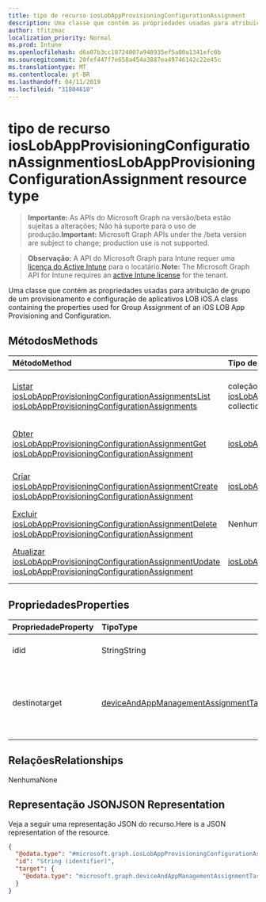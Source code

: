 ```yaml
---
title: tipo de recurso iosLobAppProvisioningConfigurationAssignment
description: Uma classe que contém as propriedades usadas para atribuição de grupo de um provisionamento e configuração de aplicativos LOB iOS.
author: tfitzmac
localization_priority: Normal
ms.prod: Intune
ms.openlocfilehash: d6a87b3cc18724007a948935ef5a00a1341efc6b
ms.sourcegitcommit: 20fef447f7e658a454a3887ea49746142c22e45c
ms.translationtype: MT
ms.contentlocale: pt-BR
ms.lasthandoff: 04/11/2019
ms.locfileid: "31804610"
---
```

# <a name="ioslobappprovisioningconfigurationassignment-resource-type"></a><span data-ttu-id="d31f0-103">tipo de recurso iosLobAppProvisioningConfigurationAssignment</span><span class="sxs-lookup"><span data-stu-id="d31f0-103">iosLobAppProvisioningConfigurationAssignment resource type</span></span>

> <span data-ttu-id="d31f0-104">**Importante:** As APIs do Microsoft Graph na versão/beta estão sujeitas a alterações; Não há suporte para o uso de produção.</span><span class="sxs-lookup"><span data-stu-id="d31f0-104">**Important:** Microsoft Graph APIs under the /beta version are subject to change; production use is not supported.</span></span>

> <span data-ttu-id="d31f0-105">**Observação:** A API do Microsoft Graph para Intune requer uma [licença do Active Intune](https://go.microsoft.com/fwlink/?linkid=839381) para o locatário.</span><span class="sxs-lookup"><span data-stu-id="d31f0-105">**Note:** The Microsoft Graph API for Intune requires an [active Intune license](https://go.microsoft.com/fwlink/?linkid=839381) for the tenant.</span></span>

<span data-ttu-id="d31f0-106">Uma classe que contém as propriedades usadas para atribuição de grupo de um provisionamento e configuração de aplicativos LOB iOS.</span><span class="sxs-lookup"><span data-stu-id="d31f0-106">A class containing the properties used for Group Assignment of an iOS LOB App Provisioning and Configuration.</span></span>

## <a name="methods"></a><span data-ttu-id="d31f0-107">Métodos</span><span class="sxs-lookup"><span data-stu-id="d31f0-107">Methods</span></span>
|<span data-ttu-id="d31f0-108">Método</span><span class="sxs-lookup"><span data-stu-id="d31f0-108">Method</span></span>|<span data-ttu-id="d31f0-109">Tipo de retorno</span><span class="sxs-lookup"><span data-stu-id="d31f0-109">Return Type</span></span>|<span data-ttu-id="d31f0-110">Descrição</span><span class="sxs-lookup"><span data-stu-id="d31f0-110">Description</span></span>|
|:---|:---|:---|
|[<span data-ttu-id="d31f0-111">Listar iosLobAppProvisioningConfigurationAssignments</span><span class="sxs-lookup"><span data-stu-id="d31f0-111">List iosLobAppProvisioningConfigurationAssignments</span></span>](../api/intune-apps-ioslobappprovisioningconfigurationassignment-list.md)|<span data-ttu-id="d31f0-112">coleção [iosLobAppProvisioningConfigurationAssignment](../resources/intune-apps-ioslobappprovisioningconfigurationassignment.md)</span><span class="sxs-lookup"><span data-stu-id="d31f0-112">[iosLobAppProvisioningConfigurationAssignment](../resources/intune-apps-ioslobappprovisioningconfigurationassignment.md) collection</span></span>|<span data-ttu-id="d31f0-113">Listar Propriedades e relações dos objetos [iosLobAppProvisioningConfigurationAssignment](../resources/intune-apps-ioslobappprovisioningconfigurationassignment.md) .</span><span class="sxs-lookup"><span data-stu-id="d31f0-113">List properties and relationships of the [iosLobAppProvisioningConfigurationAssignment](../resources/intune-apps-ioslobappprovisioningconfigurationassignment.md) objects.</span></span>|
|[<span data-ttu-id="d31f0-114">Obter iosLobAppProvisioningConfigurationAssignment</span><span class="sxs-lookup"><span data-stu-id="d31f0-114">Get iosLobAppProvisioningConfigurationAssignment</span></span>](../api/intune-apps-ioslobappprovisioningconfigurationassignment-get.md)|[<span data-ttu-id="d31f0-115">iosLobAppProvisioningConfigurationAssignment</span><span class="sxs-lookup"><span data-stu-id="d31f0-115">iosLobAppProvisioningConfigurationAssignment</span></span>](../resources/intune-apps-ioslobappprovisioningconfigurationassignment.md)|<span data-ttu-id="d31f0-116">Leia as propriedades e as relações do objeto [iosLobAppProvisioningConfigurationAssignment](../resources/intune-apps-ioslobappprovisioningconfigurationassignment.md) .</span><span class="sxs-lookup"><span data-stu-id="d31f0-116">Read properties and relationships of the [iosLobAppProvisioningConfigurationAssignment](../resources/intune-apps-ioslobappprovisioningconfigurationassignment.md) object.</span></span>|
|[<span data-ttu-id="d31f0-117">Criar iosLobAppProvisioningConfigurationAssignment</span><span class="sxs-lookup"><span data-stu-id="d31f0-117">Create iosLobAppProvisioningConfigurationAssignment</span></span>](../api/intune-apps-ioslobappprovisioningconfigurationassignment-create.md)|[<span data-ttu-id="d31f0-118">iosLobAppProvisioningConfigurationAssignment</span><span class="sxs-lookup"><span data-stu-id="d31f0-118">iosLobAppProvisioningConfigurationAssignment</span></span>](../resources/intune-apps-ioslobappprovisioningconfigurationassignment.md)|<span data-ttu-id="d31f0-119">Criar um novo objeto [iosLobAppProvisioningConfigurationAssignment](../resources/intune-apps-ioslobappprovisioningconfigurationassignment.md) .</span><span class="sxs-lookup"><span data-stu-id="d31f0-119">Create a new [iosLobAppProvisioningConfigurationAssignment](../resources/intune-apps-ioslobappprovisioningconfigurationassignment.md) object.</span></span>|
|[<span data-ttu-id="d31f0-120">Excluir iosLobAppProvisioningConfigurationAssignment</span><span class="sxs-lookup"><span data-stu-id="d31f0-120">Delete iosLobAppProvisioningConfigurationAssignment</span></span>](../api/intune-apps-ioslobappprovisioningconfigurationassignment-delete.md)|<span data-ttu-id="d31f0-121">Nenhum</span><span class="sxs-lookup"><span data-stu-id="d31f0-121">None</span></span>|<span data-ttu-id="d31f0-122">Exclui [iosLobAppProvisioningConfigurationAssignment](../resources/intune-apps-ioslobappprovisioningconfigurationassignment.md).</span><span class="sxs-lookup"><span data-stu-id="d31f0-122">Deletes a [iosLobAppProvisioningConfigurationAssignment](../resources/intune-apps-ioslobappprovisioningconfigurationassignment.md).</span></span>|
|[<span data-ttu-id="d31f0-123">Atualizar iosLobAppProvisioningConfigurationAssignment</span><span class="sxs-lookup"><span data-stu-id="d31f0-123">Update iosLobAppProvisioningConfigurationAssignment</span></span>](../api/intune-apps-ioslobappprovisioningconfigurationassignment-update.md)|[<span data-ttu-id="d31f0-124">iosLobAppProvisioningConfigurationAssignment</span><span class="sxs-lookup"><span data-stu-id="d31f0-124">iosLobAppProvisioningConfigurationAssignment</span></span>](../resources/intune-apps-ioslobappprovisioningconfigurationassignment.md)|<span data-ttu-id="d31f0-125">Atualiza as propriedades de um objeto [iosLobAppProvisioningConfigurationAssignment](../resources/intune-apps-ioslobappprovisioningconfigurationassignment.md) .</span><span class="sxs-lookup"><span data-stu-id="d31f0-125">Update the properties of a [iosLobAppProvisioningConfigurationAssignment](../resources/intune-apps-ioslobappprovisioningconfigurationassignment.md) object.</span></span>|

## <a name="properties"></a><span data-ttu-id="d31f0-126">Propriedades</span><span class="sxs-lookup"><span data-stu-id="d31f0-126">Properties</span></span>
|<span data-ttu-id="d31f0-127">Propriedade</span><span class="sxs-lookup"><span data-stu-id="d31f0-127">Property</span></span>|<span data-ttu-id="d31f0-128">Tipo</span><span class="sxs-lookup"><span data-stu-id="d31f0-128">Type</span></span>|<span data-ttu-id="d31f0-129">Descrição</span><span class="sxs-lookup"><span data-stu-id="d31f0-129">Description</span></span>|
|:---|:---|:---|
|<span data-ttu-id="d31f0-130">id</span><span class="sxs-lookup"><span data-stu-id="d31f0-130">id</span></span>|<span data-ttu-id="d31f0-131">String</span><span class="sxs-lookup"><span data-stu-id="d31f0-131">String</span></span>|<span data-ttu-id="d31f0-132">Chave da entidade.</span><span class="sxs-lookup"><span data-stu-id="d31f0-132">Key of the entity.</span></span>|
|<span data-ttu-id="d31f0-133">destino</span><span class="sxs-lookup"><span data-stu-id="d31f0-133">target</span></span>|[<span data-ttu-id="d31f0-134">deviceAndAppManagementAssignmentTarget</span><span class="sxs-lookup"><span data-stu-id="d31f0-134">deviceAndAppManagementAssignmentTarget</span></span>](../resources/intune-shared-deviceandappmanagementassignmenttarget.md)|<span data-ttu-id="d31f0-135">A atribuição do grupo de destino definida pelo administrador.</span><span class="sxs-lookup"><span data-stu-id="d31f0-135">The target group assignment defined by the admin.</span></span>|

## <a name="relationships"></a><span data-ttu-id="d31f0-136">Relações</span><span class="sxs-lookup"><span data-stu-id="d31f0-136">Relationships</span></span>
<span data-ttu-id="d31f0-137">Nenhuma</span><span class="sxs-lookup"><span data-stu-id="d31f0-137">None</span></span>

## <a name="json-representation"></a><span data-ttu-id="d31f0-138">Representação JSON</span><span class="sxs-lookup"><span data-stu-id="d31f0-138">JSON Representation</span></span>
<span data-ttu-id="d31f0-139">Veja a seguir uma representação JSON do recurso.</span><span class="sxs-lookup"><span data-stu-id="d31f0-139">Here is a JSON representation of the resource.</span></span>
<!-- {
  "blockType": "resource",
  "keyProperty": "id",
  "@odata.type": "microsoft.graph.iosLobAppProvisioningConfigurationAssignment"
}
-->
``` json
{
  "@odata.type": "#microsoft.graph.iosLobAppProvisioningConfigurationAssignment",
  "id": "String (identifier)",
  "target": {
    "@odata.type": "microsoft.graph.deviceAndAppManagementAssignmentTarget"
  }
}
```





